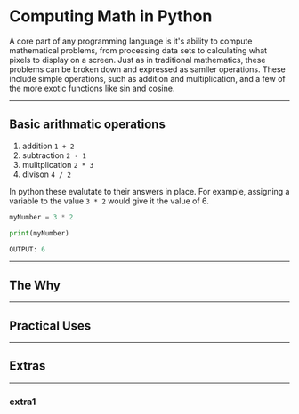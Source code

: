 # Computing Math in Python

A core part of any programming language is it's ability to compute mathematical problems, from processing data sets to calculating what pixels to display on a screen. Just as in traditional mathematics, these problems can be broken down and expressed as samller operations. These include simple operations, such as addition and multiplication, and a few of the more exotic functions like sin and cosine. 

---

## Basic arithmatic operations
1. addition `1 + 2`
2. subtraction `2 - 1`
3. mulitplication `2 * 3`
4. divison `4 / 2`

In python these evalutate to their answers in place. For example, assigning a variable to the value `3 * 2` would give it the value of 6.

```python
myNumber = 3 * 2

print(myNumber)

OUTPUT: 6
```

---

## The Why

---

## Practical Uses

---

## Extras

---

### extra1


